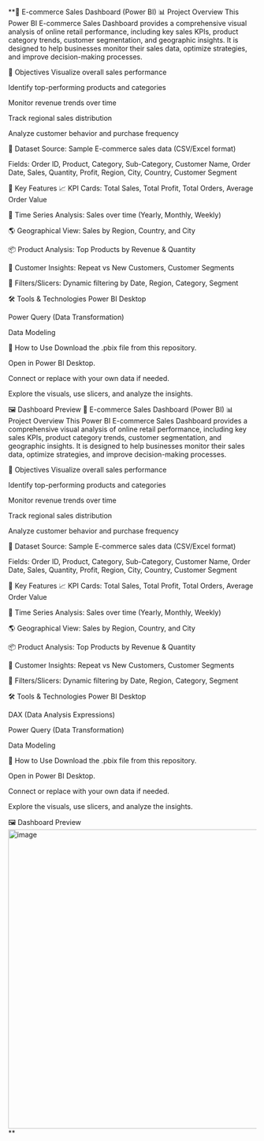 **🛒 E-commerce Sales Dashboard (Power BI)
📊 Project Overview
This Power BI E-commerce Sales Dashboard provides a comprehensive visual analysis of online retail performance, including key sales KPIs, product category trends, customer segmentation, and geographic insights. It is designed to help businesses monitor their sales data, optimize strategies, and improve decision-making processes.

🎯 Objectives
Visualize overall sales performance

Identify top-performing products and categories

Monitor revenue trends over time

Track regional sales distribution

Analyze customer behavior and purchase frequency

📁 Dataset
Source: Sample E-commerce sales data (CSV/Excel format)

Fields: Order ID, Product, Category, Sub-Category, Customer Name, Order Date, Sales, Quantity, Profit, Region, City, Country, Customer Segment

📌 Key Features
📈 KPI Cards: Total Sales, Total Profit, Total Orders, Average Order Value

📆 Time Series Analysis: Sales over time (Yearly, Monthly, Weekly)

🌎 Geographical View: Sales by Region, Country, and City

📦 Product Analysis: Top Products by Revenue & Quantity

👥 Customer Insights: Repeat vs New Customers, Customer Segments

🧭 Filters/Slicers: Dynamic filtering by Date, Region, Category, Segment

🛠️ Tools & Technologies
Power BI Desktop

Power Query (Data Transformation)

Data Modeling

🧪 How to Use
Download the .pbix file from this repository.

Open in Power BI Desktop.

Connect or replace with your own data if needed.

Explore the visuals, use slicers, and analyze the insights.

🖼️ Dashboard Preview
🛒 E-commerce Sales Dashboard (Power BI)
📊 Project Overview
This Power BI E-commerce Sales Dashboard provides a comprehensive visual analysis of online retail performance, including key sales KPIs, product category trends, customer segmentation, and geographic insights. It is designed to help businesses monitor their sales data, optimize strategies, and improve decision-making processes.

🎯 Objectives
Visualize overall sales performance

Identify top-performing products and categories

Monitor revenue trends over time

Track regional sales distribution

Analyze customer behavior and purchase frequency

📁 Dataset
Source: Sample E-commerce sales data (CSV/Excel format)

Fields: Order ID, Product, Category, Sub-Category, Customer Name, Order Date, Sales, Quantity, Profit, Region, City, Country, Customer Segment

📌 Key Features
📈 KPI Cards: Total Sales, Total Profit, Total Orders, Average Order Value

📆 Time Series Analysis: Sales over time (Yearly, Monthly, Weekly)

🌎 Geographical View: Sales by Region, Country, and City

📦 Product Analysis: Top Products by Revenue & Quantity

👥 Customer Insights: Repeat vs New Customers, Customer Segments

🧭 Filters/Slicers: Dynamic filtering by Date, Region, Category, Segment

🛠️ Tools & Technologies
Power BI Desktop

DAX (Data Analysis Expressions)

Power Query (Data Transformation)

Data Modeling

🧪 How to Use
Download the .pbix file from this repository.

Open in Power BI Desktop.

Connect or replace with your own data if needed.

Explore the visuals, use slicers, and analyze the insights.

🖼️ Dashboard Preview
<img width="1020" height="606" alt="image" src="https://github.com/user-attachments/assets/264e9baa-ac87-46e1-b3d8-54b4ee8d57fb" />
**
